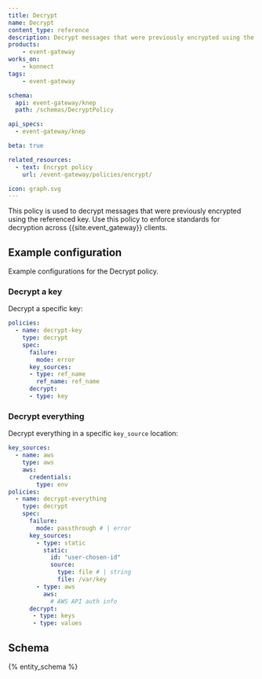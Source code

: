 ```yaml
---
title: Decrypt
name: Decrypt
content_type: reference
description: Decrypt messages that were previously encrypted using the referenced key
products:
    - event-gateway
works_on:
    - konnect
tags:
    - event-gateway

schema:
  api: event-gateway/knep
  path: /schemas/DecryptPolicy

api_specs:
  - event-gateway/knep

beta: true

related_resources:
  - text: Encrypt policy
    url: /event-gateway/policies/encrypt/

icon: graph.svg
---
```


This policy is used to decrypt messages that were previously encrypted using the referenced key. 
Use this policy to enforce standards for decryption across {{site.event_gateway}} clients.

## Example configuration

Example configurations for the Decrypt policy.

### Decrypt a key

Decrypt a specific key:

```yaml
policies:
  - name: decrypt-key
    type: decrypt
    spec:
      failure:
        mode: error
      key_sources:
      - type: ref_name
        ref_name: ref_name
      decrypt:
      - type: key
```

### Decrypt everything

Decrypt everything in a specific `key_source` location:

```yaml
key_sources:
  - name: aws
    type: aws
    aws:
      credentials:
        type: env
policies:
  - name: decrypt-everything
    type: decrypt
    spec:
      failure:
        mode: passthrough # | error
      key_sources:
        - type: static
          static:
            id: "user-chosen-id"
            source:
              type: file # | string
              file: /var/key
        - type: aws
          aws:
            # AWS API auth info
      decrypt:
       - type: keys
       - type: values
```

## Schema

{% entity_schema %}